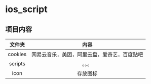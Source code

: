 # ios_script

## 项目内容
| 文件夹  |                     内容                     |
| :-----: | :------------------------------------------: |
| cookies | 网易云音乐，美团，阿里云盘，爱奇艺，百度贴吧 |
| scripts |                    。。。                    |
|  icon   |                   存放图标                   |
